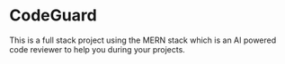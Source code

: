 # CodeGuard
This is a full stack project using the MERN stack which is an AI powered code reviewer to help you during your projects.

